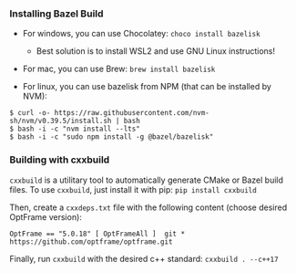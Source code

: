 ### Installing Bazel Build

- For windows, you can use Chocolatey: `choco install bazelisk`
   * Best solution is to install WSL2 and use GNU Linux instructions!

- For mac, you can use Brew: `brew install bazelisk`

- For linux, you can use bazelisk from NPM (that can be installed by NVM):

```
$ curl -o- https://raw.githubusercontent.com/nvm-sh/nvm/v0.39.5/install.sh | bash
$ bash -i -c "nvm install --lts"
$ bash -i -c "sudo npm install -g @bazel/bazelisk"
```

### Building with cxxbuild

`cxxbuild` is a utilitary tool to automatically generate CMake or Bazel build files.
To use `cxxbuild`, just install it with pip: `pip install cxxbuild`

Then, create a `cxxdeps.txt` file with the following content (choose desired OptFrame version):

```
OptFrame == "5.0.18" [ OptFrameAll ]  git *  https://github.com/optframe/optframe.git
```

Finally, run `cxxbuild` with the desired c++ standard: `cxxbuild . --c++17`
